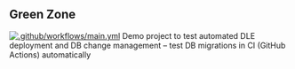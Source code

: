 ## Green Zone
[![.github/workflows/main.yml](https://github.com/terem42/dblab-sql-migration-test/actions/workflows/main.yml/badge.svg?branch=psql_only)](https://github.com/terem42/dblab-sql-migration-test/actions/workflows/main.yml)
Demo project to test automated DLE deployment and DB change management – test DB migrations in CI (GitHub Actions) automatically

